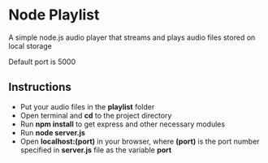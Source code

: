 # Node Playlist

A simple node.js audio player that streams and plays audio files stored on local storage

Default port is 5000

## Instructions
  * Put your audio files in the **playlist** folder
  * Open terminal and **cd** to the project directory
  * Run **npm install** to get express and other necessary modules
  * Run **node server.js**
  * Open **localhost:(port)** in your browser, where **(port)** is the port number specified in **server.js** file as the variable **port**
  
